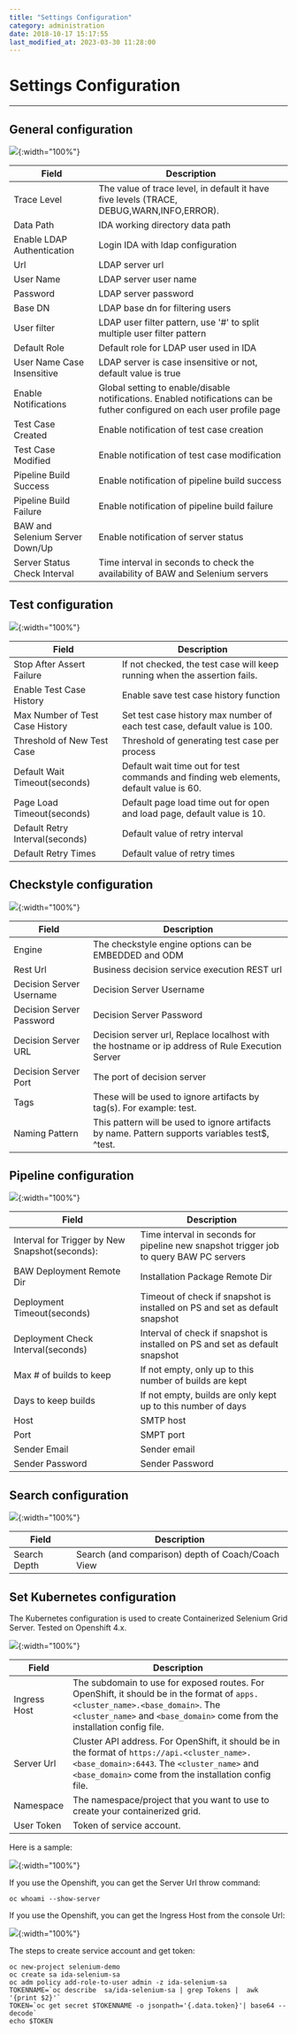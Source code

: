 ```yaml
---
title: "Settings Configuration"
category: administration
date: 2018-10-17 15:17:55
last_modified_at: 2023-03-30 11:28:00
---
```


# Settings Configuration
***


## General configuration

![][General]{:width="100%"}

Field | Description
--- | ---
Trace Level | The value of trace level, in default it have five levels (TRACE, DEBUG,WARN,INFO,ERROR).
Data Path | IDA working directory data path
Enable LDAP Authentication | Login IDA with ldap configuration
Url | LDAP server url
User Name | LDAP server user name
Password | LDAP server password
Base DN | LDAP base dn for filtering users
User filter | LDAP user filter pattern, use '#' to split multiple user filter pattern
Default Role | Default role for LDAP user used in IDA
User Name Case Insensitive | LDAP server is case insensitive or not, default value is true
Enable Notifications | Global setting to enable/disable notifications. Enabled notifications can be futher configured on each user profile page
Test Case Created | Enable notification of test case creation
Test Case Modified | Enable notification of test case modification
Pipeline Build Success | Enable notification of pipeline build success
Pipeline Build Failure | Enable notification of pipeline build failure
BAW and Selenium Server Down/Up | Enable notification of server status
Server Status Check Interval | Time interval in seconds to check the availability of BAW and Selenium servers

## Test configuration 

![][Test]{:width="100%"}

Field | Description
--- | ---
Stop After Assert Failure | If not checked, the test case will keep running when the assertion fails.
Enable Test Case History | Enable save test case history function
Max Number of Test Case History | Set test case history max number of each test case, default value is 100.
Threshold of New Test Case | Threshold of generating test case per process
Default Wait Timeout(seconds) | Default wait time out for test commands and finding web elements, default value is 60.
Page Load Timeout(seconds) | Default page load time out for open and load page, default value is 10.
Default Retry Interval(seconds) | Default value of retry interval
Default Retry Times | Default value of retry times


## Checkstyle configuration

![][Checkstyle]{:width="100%"}

Field | Description
--- | ---
Engine | The checkstyle engine options can be EMBEDDED and ODM
Rest Url | Business decision service execution REST url
Decision Server Username | Decision Server Username
Decision Server Password | Decision Server Password
Decision Server URL | Decision server url, Replace localhost with the hostname or ip address of Rule Execution Server
Decision Server Port | The port of decision server
Tags | These will be used to ignore artifacts by tag(s). For example: test.
Naming Pattern | This pattern will be used to ignore artifacts by name. Pattern supports variables test$, ^test.

## Pipeline configuration

![][Pipeline]{:width="100%"}

Field | Description
--- | ---
Interval for Trigger by New Snapshot(seconds): | Time interval in seconds for pipeline new snapshot trigger job to query BAW PC servers
BAW Deployment Remote Dir | Installation Package Remote Dir
Deployment Timeout(seconds) | Timeout of check if snapshot is installed on PS and set as default snapshot
Deployment Check Interval(seconds) | Interval of check if snapshot is installed on PS and set as default snapshot
Max # of builds to keep | If not empty, only up to this number of builds are kept
Days to keep builds | If not empty, builds are only kept up to this number of days
Host | SMTP host
Port | SMPT port
Sender Email | Sender email
Sender Password | Sender Password

## Search configuration
![][Search]{:width="100%"}

Field | Description
--- | ---
Search Depth | Search (and comparison) depth of Coach/Coach View


## Set Kubernetes configuration

The Kubernetes configuration is used to create Containerized Selenium Grid Server. Tested on Openshift 4.x.

![][administrator_k8s_setting]{:width="100%"}

|   Field                | Description                                                         |
| -------------------|---------------------------                                          |
| Ingress Host|The subdomain to use for exposed routes. For OpenShift, it should be in the format of ```apps.<cluster_name>.<base_domain>```. The ```<cluster_name>``` and ```<base_domain>``` come from the installation config file.|  
| Server Url| Cluster API address. For OpenShift, it should be in the format of ```https://api.<cluster_name>.<base_domain>:6443```. The ```<cluster_name>``` and ```<base_domain>``` come from the installation config file.|
| Namespace| The namespace/project that you want to use to create your containerized grid.|  
| User Token| Token of service account.|

Here is a sample:

![][administrator_k8s_setting_sample]{:width="100%"}

If you use the Openshift, you can get the Server Url throw command:

``` 
oc whoami --show-server
``` 

If you use the Openshift, you can get the Ingress Host from the console Url:

![][administrator_k8s_ocp_ingress_host]{:width="100%"}

The steps to create service account and get token:

``` 
oc new-project selenium-demo
oc create sa ida-selenium-sa
oc adm policy add-role-to-user admin -z ida-selenium-sa
TOKENNAME=`oc describe  sa/ida-selenium-sa | grep Tokens |  awk '{print $2}'`
TOKEN=`oc get secret $TOKENNAME -o jsonpath='{.data.token}'| base64 --decode`
echo $TOKEN
``` 


[administrator_settings]: ../images/administrator/Administrator_settings.png
[administrator_k8s_setting]: ../images/administrator/administrator_k8s_setting.png
[administrator_k8s_setting_sample]: ../images/administrator/administrator_k8s_setting_sample.png
[administrator_k8s_ocp_ingress_host]: ../images/administrator/administrator_k8s_ocp_ingress_host.png
[General]: ../images/administrator/General.png
[Test]: ../images/administrator/Test.png
[Pipeline]: ../images/administrator/Pipeline.png
[Checkstyle]: ../images/administrator/Checkstyle.png
[Search]: ../images/administrator/Search.png
